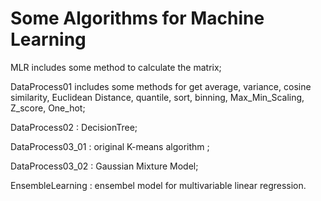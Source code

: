 # Some Algorithms for Machine Learning


MLR includes some method to calculate the matrix;

DataProcess01 includes some methods for get average, variance, cosine similarity, Euclidean Distance, quantile, sort, binning, Max_Min_Scaling, Z_score, One_hot;

DataProcess02    : DecisionTree;

DataProcess03_01 : original K-means algorithm ;

DataProcess03_02 : Gaussian Mixture Model;

EnsembleLearning : ensembel model for multivariable linear regression.

